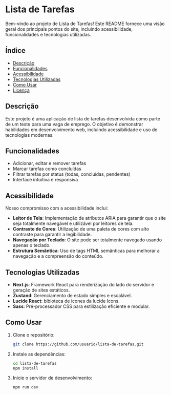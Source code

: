 # Lista de Tarefas

Bem-vindo ao projeto de Lista de Tarefas! Este README fornece uma visão geral dos principais pontos do site, incluindo acessibilidade, funcionalidades e tecnologias utilizadas.

## Índice

- [Descrição](#descrição)
- [Funcionalidades](#funcionalidades)
- [Acessibilidade](#acessibilidade)
- [Tecnologias Utilizadas](#tecnologias-utilizadas)
- [Como Usar](#como-usar)
- [Licença](#licença)

## Descrição

Este projeto é uma aplicação de lista de tarefas desenvolvida como parte de um teste para uma vaga de emprego. O objetivo é demonstrar habilidades em desenvolvimento web, incluindo acessibilidade e uso de tecnologias modernas.

## Funcionalidades

- Adicionar, editar e remover tarefas
- Marcar tarefas como concluídas
- Filtrar tarefas por status (todas, concluídas, pendentes)
- Interface intuitiva e responsiva

## Acessibilidade

Nosso compromisso com a acessibilidade inclui:

- **Leitor de Tela**: Implementação de atributos ARIA para garantir que o site seja totalmente navegável e utilizável por leitores de tela.
- **Contraste de Cores**: Utilização de uma paleta de cores com alto contraste para garantir a legibilidade.
- **Navegação por Teclado**: O site pode ser totalmente navegado usando apenas o teclado.
- **Estrutura Semântica**: Uso de tags HTML semânticas para melhorar a navegação e a compreensão do conteúdo.

## Tecnologias Utilizadas

- **Next.js**: Framework React para renderização do lado do servidor e geração de sites estáticos.
- **Zustand**: Gerenciamento de estado simples e escalável.
- **Lucide React**: bibloteca de icones da lucide Icons.
- **Sass**: Pré-processador CSS para estilização eficiente e modular.

## Como Usar

1. Clone o repositório:
   ```bash
   git clone https://github.com/usuario/lista-de-tarefas.git
   ```
2. Instale as dependências:
   ```bash
   cd lista-de-tarefas
   npm install
   ```
3. Inicie o servidor de desenvolvimento:
   ```bash
   npm run dev
   ```

